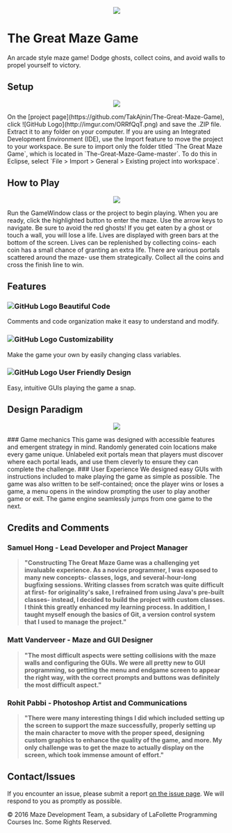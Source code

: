 <p align="center"> <img src= "http://imgur.com/d0WRXzE.jpg" /> </p>

# The Great Maze Game
An arcade style maze game! Dodge ghosts, collect coins, and avoid walls to propel yourself to victory. 

## Setup
<p align="center"> <img src= "http://imgur.com/kienrTe.jpg" /> </p>
On the [project page](https://github.com/TakAjnin/The-Great-Maze-Game), click ![GitHub Logo](http://imgur.com/ORRfQqT.png) and save the .ZIP file. Extract it to any folder on your computer. If you are using an Integrated Development Environment (IDE), use the Import feature to move the project to your workspace. Be sure to import only the folder titled `The Great Maze Game`, which is located in `The-Great-Maze-Game-master`. To do this in Eclipse, select `File > Import > General > Existing project into workspace`.

## How to Play
<p align="center"> <img src= "http://imgur.com/RgehIR3.jpg" /> </p>
Run the GameWindow class or the project to begin playing. When you are ready, click the highlighted button to enter the maze. Use the arrow keys to navigate. Be sure to avoid the red ghosts! If you get eaten by a ghost or touch a wall, you will lose a life. Lives are displayed with green bars at the bottom of the screen. Lives can be replenished by collecting coins- each coin has a small chance of granting an extra life. There are various portals scattered around the maze- use them strategically. Collect all the coins and cross the finish line to win. 

## Features

### ![GitHub Logo](http://imgur.com/O3gnBVx.png) Beautiful Code
Comments and code organization make it easy to understand and modify.

### ![GitHub Logo](http://imgur.com/V8m0YCD.png) Customizability
Make the game your own by easily changing class variables.

### ![GitHub Logo](http://imgur.com/AKGVP5x.png) User Friendly Design
Easy, intuitive GUIs playing the game a snap.

## Design Paradigm
<p align="center"> <img src= "http://imgur.com/5i6b1dg.jpg" /> </p>
### Game mechanics
This game was designed with accessible features and emergent strategy in mind. Randomly generated coin locations make every game unique. Unlabeled exit portals mean that players must discover where each portal leads, and use them cleverly to ensure they can complete the challenge. 
### User Experience
We designed easy GUIs with instructions included to make playing the game as simple as possible. The game was also written to be self-contained; once the player wins or loses a game, a menu opens in the window prompting the user to play another game or exit. The game engine seamlessly jumps from one game to the next.

## Credits and Comments
### Samuel Hong - Lead Developer and Project Manager
>**"**Constructing The Great Maze Game was a challenging yet invaluable experience. As a novice programmer, I was exposed to many new concepts- classes, logs, and several-hour-long bugfixing sessions. Writing classes from scratch was quite difficult at first- for originality's sake, I refrained from using Java's pre-built classes- instead, I decided to build the project with custom classes. I think this greatly enhanced my learning process. In addition, I taught myself enough the basics of Git, a version control system that I used to manage the project.**"**

### Matt Vanderveer - Maze and GUI Designer
>**"**The most difficult aspects were setting collisions with the maze walls and configuring the GUIs. We were all pretty new to GUI programming, so getting the menu and endgame screen to appear the right way, with the correct prompts and buttons was definitely the most difficult aspect.**"**

### Rohit Pabbi - Photoshop Artist and Communications
> **"**There were many interesting things I did which included setting up the screen to support the maze successfully, properly setting up the main character to move with the proper speed, designing custom graphics to enhance the quality of the game, and more. My only challenge was to get the maze to actually display on the screen, which took immense amount of effort.**"**

## Contact/Issues

If you encounter an issue, please submit a report [on the issue page](https://github.com/TakAjnin/The-Great-Maze-Game/issues). We will respond to you as promptly as possible.

© 2016 Maze Development Team, a subsidary of LaFollette Programming Courses Inc. Some Rights Reserved.
